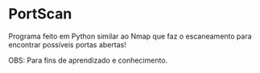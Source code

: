 # PortScan
Programa feito em Python similar ao Nmap que faz o escaneamento para encontrar possíveis portas abertas!

OBS: Para fins de aprendizado e conhecimento.
